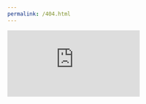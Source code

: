 ```yaml
---
permalink: /404.html
---
```

<iframe width="auto" height="auto" src="https://www.youtube.com/embed/XPq3Y3MmnLU" title="YouTube video player" frameborder="0" allow="accelerometer; autoplay; clipboard-write; encrypted-media; gyroscope; picture-in-picture" allowfullscreen></iframe>
